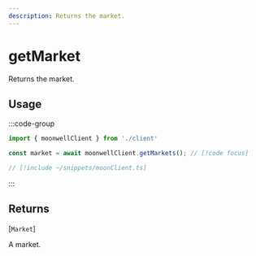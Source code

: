```yaml
---
description: Returns the market.
---
```


# getMarket

Returns the market.

## Usage

:::code-group

```ts twoslash [example.ts]
import { moonwellClient } from './client'

const market = await moonwellClient.getMarkets(); // [!code focus]
```

```ts twoslash [client.ts] filename="client.ts"
// [!include ~/snippets/moonClient.ts]
```

:::

## Returns

[`Market`]<!-- /docs/glossary/types#market -->

A market.

<!-- ## Parameters

### includeLiquidStakingRewards

- **Type:** `boolean`

Whether to include liquid staking rewards in the response.

```ts twoslash
// [!include ~/snippets/moonClient.ts]
// ---cut---
const markets = await moonwellClient.getMarkets({
  includeLiquidStakingRewards: true // [!code focus]
})
``` -->